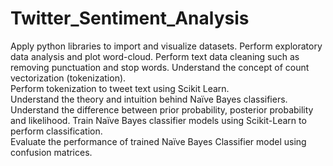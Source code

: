 # Twitter_Sentiment_Analysis
Apply python libraries to import and visualize datasets. 
Perform exploratory data analysis and plot word-cloud. 
Perform text data cleaning such as removing punctuation and stop words. 
Understand the concept of count vectorization (tokenization).  
Perform tokenization to tweet text using Scikit Learn.  
Understand the theory and intuition behind Naïve Bayes classifiers.  
Understand the difference between prior probability, posterior probability and likelihood. 
Train Naïve Bayes classifier models using Scikit-Learn to perform classification.  
Evaluate the performance of trained Naïve Bayes Classifier model using confusion matrices.        
